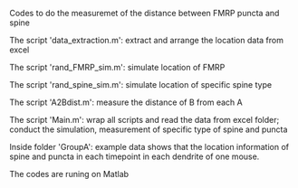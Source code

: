 Codes to do the measuremet of the distance between FMRP puncta and spine

The script 'data_extraction.m': extract and arrange the location data from excel

The script 'rand_FMRP_sim.m': simulate location of FMRP

The script 'rand_spine_sim.m': simulate location of specific spine type

The script 'A2Bdist.m': measure the distance of B from each A

The script 'Main.m': wrap all scripts and read the data from excel folder; conduct the simulation, measurement of specific type of spine and puncta

Inside folder 'GroupA': example data shows that the location information of spine and puncta in each timepoint in each dendrite of one mouse.

The codes are runing on Matlab
